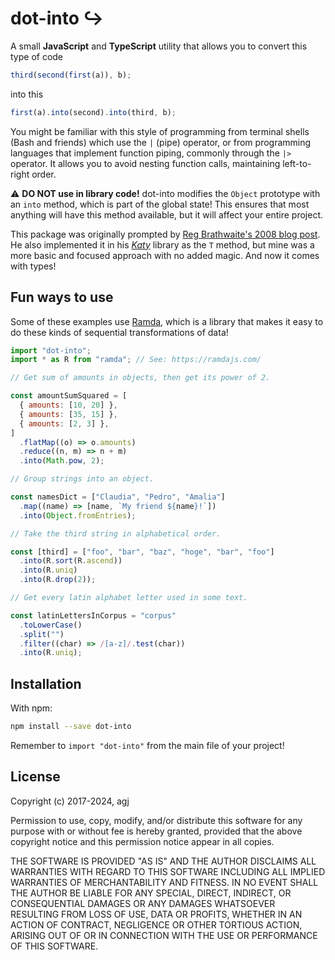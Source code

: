 # dot-into ↪️

A small **JavaScript** and **TypeScript** utility that allows you to convert this type of code

```js
third(second(first(a)), b);
```

into this

```js
first(a).into(second).into(third, b);
```

You might be familiar with this style of programming from terminal shells (Bash and friends) which use the `|` (pipe) operator, or from programming languages that implement function piping, commonly through the `|>` operator. It allows you to avoid nesting function calls, maintaining left-to-right order.

⚠️ **DO NOT use in library code!** dot-into modifies the `Object` prototype with an `into` method, which is part of the global state! This ensures that most anything will have this method available, but it will affect your entire project.

This package was originally prompted by [Reg Brathwaite's 2008 blog post][2008blog]. He also implemented it in his [_Katy_][katy] library as the `T` method, but mine was a more basic and focused approach with no added magic. And now it comes with types!

[2008blog]: http://weblog.raganwald.com/2008/01/no-detail-too-small.html
[katy]: https://github.com/raganwald/Katy
[ramda]: https://ramdajs.com/

## Fun ways to use

Some of these examples use [Ramda][ramda], which is a library that makes it easy to do these kinds of sequential transformations of data!

```js
import "dot-into";
import * as R from "ramda"; // See: https://ramdajs.com/

// Get sum of amounts in objects, then get its power of 2.

const amountSumSquared = [
  { amounts: [10, 20] },
  { amounts: [35, 15] },
  { amounts: [2, 3] },
]
  .flatMap((o) => o.amounts)
  .reduce((n, m) => n + m)
  .into(Math.pow, 2);

// Group strings into an object.

const namesDict = ["Claudia", "Pedro", "Amalia"]
  .map((name) => [name, `My friend ${name}!`])
  .into(Object.fromEntries);

// Take the third string in alphabetical order.

const [third] = ["foo", "bar", "baz", "hoge", "bar", "foo"]
  .into(R.sort(R.ascend))
  .into(R.uniq)
  .into(R.drop(2));

// Get every latin alphabet letter used in some text.

const latinLettersInCorpus = "corpus"
  .toLowerCase()
  .split("")
  .filter((char) => /[a-z]/.test(char))
  .into(R.uniq);
```

## Installation

With npm:

```sh
npm install --save dot-into
```

Remember to `import "dot-into"` from the main file of your project!

## License

Copyright (c) 2017-2024, agj

Permission to use, copy, modify, and/or distribute this software for any purpose with or without fee is hereby granted, provided that the above copyright notice and this permission notice appear in all copies.

THE SOFTWARE IS PROVIDED "AS IS" AND THE AUTHOR DISCLAIMS ALL WARRANTIES WITH REGARD TO THIS SOFTWARE INCLUDING ALL IMPLIED WARRANTIES OF MERCHANTABILITY AND FITNESS. IN NO EVENT SHALL THE AUTHOR BE LIABLE FOR ANY SPECIAL, DIRECT, INDIRECT, OR CONSEQUENTIAL DAMAGES OR ANY DAMAGES WHATSOEVER RESULTING FROM LOSS OF USE, DATA OR PROFITS, WHETHER IN AN ACTION OF CONTRACT, NEGLIGENCE OR OTHER TORTIOUS ACTION, ARISING OUT OF OR IN CONNECTION WITH THE USE OR PERFORMANCE OF THIS SOFTWARE.
